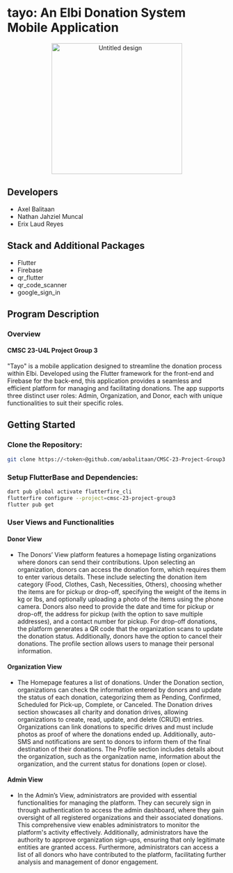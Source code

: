 # tayo: An Elbi Donation System Mobile Application

<p align="center">
  <img src="https://github.com/user-attachments/assets/cc217125-a853-4e30-a1d7-31a019046960" alt="Untitled design" width="300"/>
</p>

## Developers
- Axel Balitaan
- Nathan Jahziel Muncal
- Erix Laud Reyes

## Stack and Additional Packages
- Flutter
- Firebase
- qr_flutter
- qr_code_scanner
- google_sign_in

## Program Description

### Overview
#### CMSC 23-U4L Project Group 3
"Tayo" is a mobile application designed to streamline the donation process within Elbi. Developed using the Flutter framework for the front-end and Firebase for the back-end, this application provides a seamless and efficient platform for managing and facilitating donations. The app supports three distinct user roles: Admin, Organization, and Donor, each with unique functionalities to suit their specific roles.

## Getting Started

### Clone the Repository:
```bash
git clone https://<token>@github.com/aobalitaan/CMSC-23-Project-Group3.git
```

### Setup FlutterBase and Dependencies:
```bash
dart pub global activate flutterfire_cli
flutterfire configure --project=cmsc-23-project-group3
flutter pub get
```

### User Views and Functionalities

#### Donor View
- The Donors’ View platform features a homepage listing organizations where donors can send their contributions. Upon selecting an organization, donors can access the donation form, which requires them to enter various details. These include selecting the donation item category (Food, Clothes, Cash, Necessities, Others), choosing whether the items are for pickup or drop-off, specifying the weight of the items in kg or lbs, and optionally uploading a photo of the items using the phone camera. Donors also need to provide the date and time for pickup or drop-off, the address for pickup (with the option to save multiple addresses), and a contact number for pickup. For drop-off donations, the platform generates a QR code that the organization scans to update the donation status. Additionally, donors have the option to cancel their donations. The profile section allows users to manage their personal information.

#### Organization View
- The Homepage features a list of donations. Under the Donation section, organizations can check the information entered by donors and update the status of each donation, categorizing them as Pending, Confirmed, Scheduled for Pick-up, Complete, or Canceled. The Donation drives section showcases all charity and donation drives, allowing organizations to create, read, update, and delete (CRUD) entries. Organizations can link donations to specific drives and must include photos as proof of where the donations ended up. Additionally, auto-SMS and notifications are sent to donors to inform them of the final destination of their donations. The Profile section includes details about the organization, such as the organization name, information about the organization, and the current status for donations (open or close).

#### Admin View
- In the Admin’s View, administrators are provided with essential functionalities for managing the platform. They can securely sign in through authentication to access the admin dashboard, where they gain oversight of all registered organizations and their associated donations. This comprehensive view enables administrators to monitor the platform's activity effectively. Additionally, administrators have the authority to approve organization sign-ups, ensuring that only legitimate entities are granted access. Furthermore, administrators can access a list of all donors who have contributed to the platform, facilitating further analysis and management of donor engagement.

